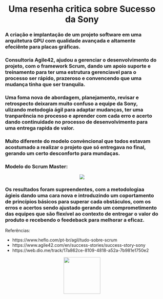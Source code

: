 <div align="center">
 <h1>Uma resenha critica sobre Sucesso da Sony</h1>
</div>

### A criação e implantação de um projeto software em uma arquitetura GPU com qualidade avançada e altamente efeciênte para placas gráficas.
### Consultoria Agile42, ajudou a gerenciar o desenvolvimento do projeto, com o framework Scrum, dando um apoio suporte e treinamento para ter uma estrutura gerenciavel para o processo ser rápido, prazeroso e convencendo que uma mudança tinha que ser tranquila.

### Uma foma nova de abordagem, planejamento, revisar e retrospecto deixaram muito confuso a equipe da Sony, ulizando metodogia ágil para adaptar mudanças, ter uma tranparência no processo e aprender com cada erro e acerto dando continuidade no processo de desenvolvimento para uma entrega rapida de valor.
### Muito diferente do modelo convèncional que todos estavam acostumado a realizar o projeto que só entregava no final, gerando um certo desconforto para mundaças.


### Modelo do Scrum Master:
<div align="center">
   <img src="https://user-images.githubusercontent.com/57921033/221868881-99fd9814-3686-440c-9590-77d8c77cd236.jpg" />
</div>

### Os resultados foram supreendentes, com a metodologiaa ágieis dando uma cara nova e introduzindo um coportamento de princípios básicos para superar cada obstáculos, com os erros e acertos sendo ajustado gerando um comprometimento das equipes que são flexível ao contexto de entregar o valor do produto e recebendo o feedeback para melhorar a eficaz.

Referências: 
<ul>
<li>https://www.heflo.com/pt-br/agil/tudo-sobre-scrum </li>
<li>https://www.agile42.com/en/success-stories/success-story-sony </li>
<li>https://web.dio.me/track/17a862ce-8109-4818-a52a-7b981e1750e2 </li>
</ul>


<div align="center">
  <img src="https://user-images.githubusercontent.com/57921033/221881597-15c9d445-46b8-4ca3-82ca-1de129f20092.png" width="120px"/>
</div>

